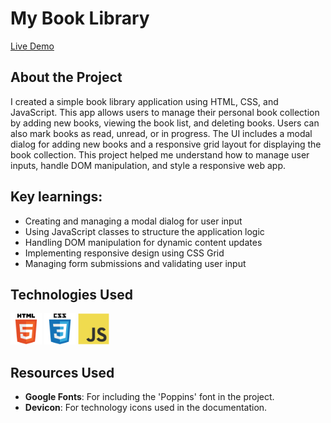 # My Book Library
<a href="https://library-am.netlify.app/">Live Demo </a>

## About the Project
I created a simple book library application using HTML, CSS, and JavaScript. This app allows users to manage their personal book collection by adding new books, viewing the book list, and deleting books. Users can also mark books as read, unread, or in progress. The UI includes a modal dialog for adding new books and a responsive grid layout for displaying the book collection. This project helped me understand how to manage user inputs, handle DOM manipulation, and style a responsive web app.

## Key learnings:
- Creating and managing a modal dialog for user input
- Using JavaScript classes to structure the application logic
- Handling DOM manipulation for dynamic content updates
- Implementing responsive design using CSS Grid
- Managing form submissions and validating user input

## Technologies Used
<img src="https://github.com/devicons/devicon/blob/master/icons/html5/html5-original-wordmark.svg" width="50"> 
<img src="https://github.com/devicons/devicon/blob/master/icons/css3/css3-original-wordmark.svg" width="50"> 
<img src="https://github.com/devicons/devicon/blob/master/icons/javascript/javascript-original.svg" width="50">

## Resources Used
- **Google Fonts**: For including the 'Poppins' font in the project.
- **Devicon**: For technology icons used in the documentation.
